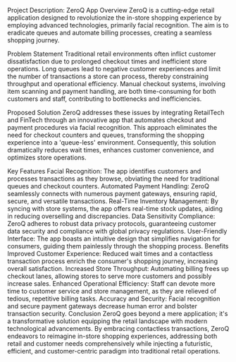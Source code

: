 Project Description: ZeroQ App
Overview
ZeroQ is a cutting-edge retail application designed to revolutionize the in-store shopping experience by employing advanced technologies, primarily facial recognition. The aim is to eradicate queues and automate billing processes, creating a seamless shopping journey.

Problem Statement
Traditional retail environments often inflict customer dissatisfaction due to prolonged checkout times and inefficient store operations. Long queues lead to negative customer experiences and limit the number of transactions a store can process, thereby constraining throughput and operational efficiency. Manual checkout systems, involving item scanning and payment handling, are both time-consuming for both customers and staff, contributing to bottlenecks and inefficiencies.

Proposed Solution
ZeroQ addresses these issues by integrating RetailTech and FinTech through an innovative app that automates checkout and payment procedures via facial recognition. This approach eliminates the need for checkout counters and queues, transforming the shopping experience into a 'queue-less' environment. Consequently, this solution dramatically reduces wait times, enhances customer convenience, and optimizes store operations.

Key Features
Facial Recognition: The app identifies customers and processes transactions as they browse, obviating the need for traditional queues and checkout counters.
Automated Payment Handling: ZeroQ seamlessly connects with numerous payment gateways, ensuring rapid, secure, and versatile transactions.
Real-Time Inventory Management: By syncing with store systems, the app offers real-time stock updates, aiding in reducing overselling and discrepancies.
Data Sensitivity Compliance: ZeroQ adheres to robust data privacy protocols, guaranteeing customer data security and compliance with global privacy regulations.
User-Friendly Interface: The app boasts an intuitive design that simplifies navigation for consumers, guiding them painlessly through the shopping process.
Benefits
Improved Customer Experience: Reduced wait times and a contactless transaction process enrich the consumer's shopping journey, increasing overall satisfaction.
Increased Store Throughput: Automating billing frees up checkout lanes, allowing stores to serve more customers and possibly increase sales.
Enhanced Operational Efficiency: Staff can devote more time to customer service and store management, as they are relieved of tedious, repetitive billing tasks.
Accuracy and Security: Facial recognition and secure payment gateways decrease human error and bolster transaction security.
Conclusion
ZeroQ goes beyond a mere application; it's a transformative solution equipping the retail landscape with modern technological advancements. By embracing contactless transactions, ZeroQ endeavors to reimagine in-store shopping experiences, addressing both retail and customer needs comprehensively while injecting a futuristic, efficient, and customer-centric paradigm into traditional retail operations.
